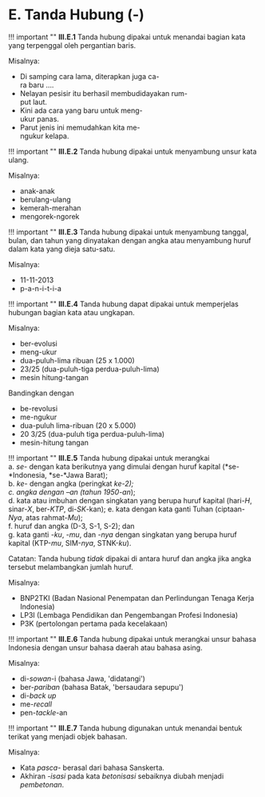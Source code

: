 # E. Tanda Hubung (-)

!!! important ""
	**III.E.1** Tanda hubung dipakai untuk menandai bagian kata yang terpenggal oleh pergantian baris.

Misalnya:

- Di samping cara lama, diterapkan juga ca-<br>
ra baru ….
- Nelayan pesisir itu berhasil membudidayakan rum-<br>
put laut.
- Kini ada cara yang baru untuk meng-<br>
ukur panas.
- Parut jenis ini memudahkan kita me-<br>
ngukur kelapa.

!!! important ""
	**III.E.2** Tanda hubung dipakai untuk menyambung unsur kata ulang.

Misalnya:

- anak-anak
- berulang-ulang
- kemerah-merahan
- mengorek-ngorek

!!! important ""
	**III.E.3** Tanda hubung dipakai untuk menyambung tanggal, bulan, dan tahun yang dinyatakan dengan angka atau menyambung huruf dalam kata yang dieja satu-satu.

Misalnya:

- 11-11-2013
- p-a-n-i-t-i-a

!!! important ""
	**III.E.4** Tanda hubung dapat dipakai untuk memperjelas hubungan bagian kata atau ungkapan.

Misalnya:

- ber-evolusi
- meng-ukur
- dua-puluh-lima ribuan (25 x 1.000)
- 23/25 (dua-puluh-tiga perdua-puluh-lima)
- mesin hitung-tangan

Bandingkan dengan

- be-revolusi
- me-ngukur
- dua-puluh lima-ribuan (20 x 5.000)
- 20 3/25 (dua-puluh tiga perdua-puluh-lima)
- mesin-hitung tangan

!!! important ""
	**III.E.5** Tanda hubung dipakai untuk merangkai  
	a. *se-* dengan kata berikutnya yang dimulai dengan huruf kapital (*se-*Indonesia, *se-*Jawa Barat);  
	b. *ke-* dengan angka (peringkat *ke-*2);  
	c. angka dengan *–an* (tahun 1950*-an*);  
	d. kata atau imbuhan dengan singkatan yang berupa huruf kapital (hari-*H*, sinar-*X*, ber-*KTP*, di-*SK*-kan);
	e. kata dengan kata ganti Tuhan (ciptaan-*Nya*, atas rahmat-*Mu*);  
	f. huruf dan angka (D-3, S-1, S-2); dan  
	g. kata ganti *-ku*, *-mu*, dan *-nya* dengan singkatan yang berupa huruf kapital (KTP-*mu*, SIM-*nya*, STNK-*ku*).  

Catatan: Tanda hubung *tidak* dipakai di antara huruf dan angka jika angka tersebut melambangkan jumlah huruf.

Misalnya:

- BNP2TKI (Badan Nasional Penempatan dan Perlindungan Tenaga Kerja Indonesia)
- LP3I (Lembaga Pendidikan dan Pengembangan Profesi Indonesia)
- P3K (pertolongan pertama pada kecelakaan)

!!! important ""
	**III.E.6** Tanda hubung dipakai untuk merangkai unsur bahasa Indonesia dengan unsur bahasa daerah atau bahasa asing.

Misalnya:

- di-*sowan*-i (bahasa Jawa, 'didatangi')
- ber-*pariban* (bahasa Batak, 'bersaudara sepupu')
- di-*back up*
- me-*recall*
- pen-*tackle*-an

!!! important ""
	**III.E.7** Tanda hubung digunakan untuk menandai bentuk terikat yang menjadi objek bahasan.

Misalnya:

- Kata *pasca-* berasal dari bahasa Sanskerta.
- Akhiran *-isasi* pada kata *betonisasi* sebaiknya diubah menjadi *pembetonan*.
